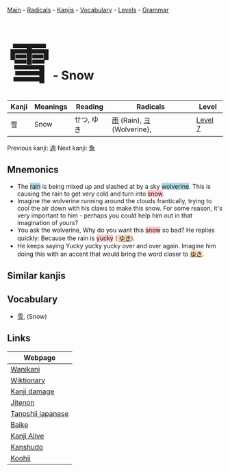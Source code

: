 <style> bigfont {font-size: 100px}</style>
[Main](../README.md) -
[Radicals](../radicals.md) -
[Kanjis](../kanjis.md) -
[Vocabulary](../vocabulary.md) -
[Levels](../levels.md) -
[Grammar](../grammar.md)
# <bigfont> 雪</bigfont> - Snow 

| Kanji | Meanings | Reading | Radicals | Level |
| --- | --- | --- | --- | --- |
| 雪 | Snow | せつ, ゆき | [雨](../radicals/雨.md) (Rain), [ヨ](../radicals/ヨ.md) (Wolverine),  | [Level 7](../levels/wk_level7.md) |

Previous kanji: [週](週.md) Next kanji: [魚](魚.md) 

## Mnemonics
 * The <span style="background-color:#ADD8E6"> rain</span> is being mixed up and slashed at by a sky <span style="background-color:#ADD8E6"> wolverine</span>. This is causing the rain to get very cold and turn into <span style="background-color:#ffcccb"> snow</span>.
* Imagine the wolverine running around the clouds frantically, trying to cool the air down with his claws to make this snow. For some reason, it's very important to him - perhaps you could help him out in that imagination of yours?
* You ask the wolverine, Why do you want this <span style="background-color:#ffcccb"> snow</span> so bad? He replies quickly: Because the rain is <span style="background-color:#ffcccb"> yucky</span> (<span style="background-color:#fed8b1"> [ゆき](https://jisho.org/search/ゆき)</span>).
* He keeps saying Yucky yucky yucky over and over again. Imagine him doing this with an accent that would bring the word closer to <span style="background-color:#fed8b1"> [ゆき](https://jisho.org/search/ゆき)</span>.


## Similar kanjis
 


## Vocabulary
 * [雪](../vocabulary/雪.md), (Snow)



## Links 

| Webpage |
| --- |
| [Wanikani          ](https://www.wanikani.com/kanji/雪) |
| [Wiktionary        ](https://en.wiktionary.org/wiki/雪) |
| [Kanji damage      ](http://www.kanjidamage.com/kanji/search?utf8=✓&q=雪) |
| [Jitenon           ](https://jitenon.com/kanji/雪) |
| [Tanoshii japanese ](https://www.tanoshiijapanese.com/dictionary/kanji.cfm?k=雪) |
| [Baike             ](https://baike.baidu.com/item/雪) |
| [Kanji Alive       ](https://app.kanjialive.com/雪) |
| [Kanshudo          ](https://www.kanshudo.com/searchmn?q=雪) |
| [Koohii            ](https://kanji.koohii.com/study/kanji/雪) |

